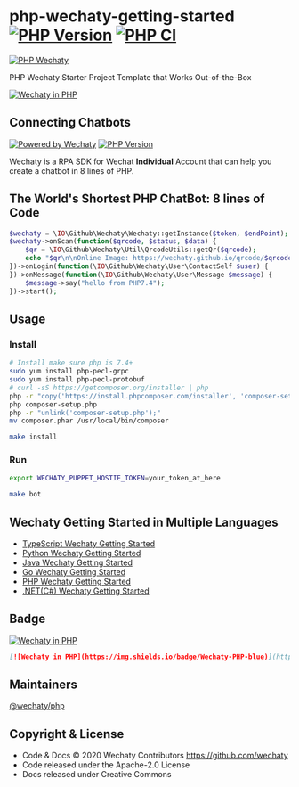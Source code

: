 # php-wechaty-getting-started [![PHP Version](https://img.shields.io/packagist/v/wechaty/php-wechaty)](https://packagist.org/packages/wechaty/php-wechaty) [![PHP CI](https://github.com/wechaty/php-wechaty-getting-started/workflows/PHP%20CI/badge.svg)](https://github.com/wechaty/php-wechaty-getting-started/actions?query=workflow%3A%22PHP+CI%22)

[![PHP Wechaty](https://wechaty.github.io/php-wechaty/images/php-wechaty.png)](https://github.com/wechaty/php-wechaty-getting-started)

PHP Wechaty Starter Project Template that Works Out-of-the-Box
 
[![Wechaty in PHP](https://img.shields.io/badge/Wechaty-PHP-blue)](https://github.com/wechaty/php-wechaty)

## Connecting Chatbots

[![Powered by Wechaty](https://img.shields.io/badge/Powered%20By-Wechaty-brightgreen.svg)](https://github.com/Wechaty/wechaty)
[![PHP Version](https://img.shields.io/packagist/v/wechaty/php-wechaty)](https://packagist.org/packages/wechaty/php-wechaty)

Wechaty is a RPA SDK for Wechat **Individual** Account that can help you create a chatbot in 8 lines of PHP.

## The World's Shortest PHP ChatBot: 8 lines of Code

```php
$wechaty = \IO\Github\Wechaty\Wechaty::getInstance($token, $endPoint);
$wechaty->onScan(function($qrcode, $status, $data) {
    $qr = \IO\Github\Wechaty\Util\QrcodeUtils::getQr($qrcode);
    echo "$qr\n\nOnline Image: https://wechaty.github.io/qrcode/$qrcode\n";
})->onLogin(function(\IO\Github\Wechaty\User\ContactSelf $user) {
})->onMessage(function(\IO\Github\Wechaty\User\Message $message) {
    $message->say("hello from PHP7.4");
})->start();
```

## Usage

### Install

```sh
# Install make sure php is 7.4+
sudo yum install php-pecl-grpc
sudo yum install php-pecl-protobuf
# curl -sS https://getcomposer.org/installer | php
php -r "copy('https://install.phpcomposer.com/installer', 'composer-setup.php');"
php composer-setup.php
php -r "unlink('composer-setup.php');"
mv composer.phar /usr/local/bin/composer

make install
```

### Run

```sh
export WECHATY_PUPPET_HOSTIE_TOKEN=your_token_at_here

make bot
```

## Wechaty Getting Started in Multiple Languages

- [TypeScript Wechaty Getting Started](https://github.com/wechaty/wechaty-getting-started)
- [Python Wechaty Getting Started](https://github.com/wechaty/python-wechaty-getting-started)
- [Java Wechaty Getting Started](https://github.com/wechaty/java-wechaty-getting-started)
- [Go Wechaty Getting Started](https://github.com/wechaty/go-wechaty-getting-started)
- [PHP Wechaty Getting Started](https://github.com/wechaty/php-wechaty-getting-started)
- [.NET(C#) Wechaty Getting Started](https://github.com/wechaty/dotnet-wechaty-getting-started)

## Badge

[![Wechaty in PHP](https://img.shields.io/badge/Wechaty-PHP-blue)](https://github.com/wechaty/php-wechaty)

```md
[![Wechaty in PHP](https://img.shields.io/badge/Wechaty-PHP-blue)](https://github.com/wechaty/php-wechaty)
```

## Maintainers

[@wechaty/php](https://github.com/orgs/wechaty/teams/php/members)

## Copyright & License

- Code & Docs © 2020 Wechaty Contributors <https://github.com/wechaty>
- Code released under the Apache-2.0 License
- Docs released under Creative Commons
